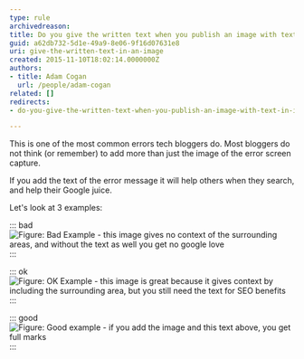 ```yaml
---
type: rule
archivedreason: 
title: Do you give the written text when you publish an image with text in it?
guid: a62db732-5d1e-49a9-8e06-9f16d07631e8
uri: give-the-written-text-in-an-image
created: 2015-11-10T18:02:14.0000000Z
authors:
- title: Adam Cogan
  url: /people/adam-cogan
related: []
redirects:
- do-you-give-the-written-text-when-you-publish-an-image-with-text-in-it

---
```


This is one of the most common errors tech bloggers do. Most bloggers do not think (or remember) to add more than just the image of the error screen capture.

If you add the text of the error message it will help others when they search, and help their Google juice.

<!--endintro-->

Let's look at 3 examples:

::: bad  
![Figure: Bad Example - this image gives no context of the surrounding areas, and without the text as well you get no google love](BadExampleErrorMSG.jpg)  
:::

::: ok
![Figure: OK Example - this image is great because it gives context by including the surrounding area, but you still need the text for SEO benefits](OKExampleForErrorMSG.jpg)  
:::

::: good  
![Figure: Good example - if you add the image and this text above, you get full marks](OKExampleForErrorMSG.jpg)  
:::
